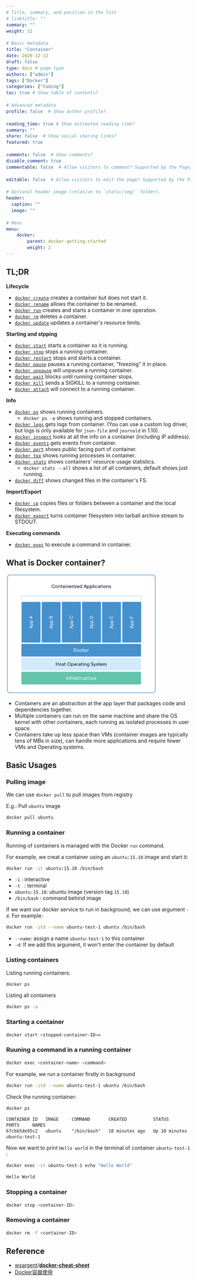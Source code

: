 ```yaml
---
# Title, summary, and position in the list
# linktitle: ""
summary: ""
weight: 12

# Basic metadata
title: "Container"
date: 2020-12-12
draft: false
type: docs # page type
authors: ["admin"]
tags: ["Docker"]
categories: ["Coding"]
toc: true # Show table of contents?

# Advanced metadata
profile: false  # Show author profile?

reading_time: true # Show estimated reading time?
summary: ""
share: false  # Show social sharing links?
featured: true

comments: false  # Show comments?
disable_comment: true
commentable: false  # Allow visitors to comment? Supported by the Page, Post, and Docs content types.

editable: false  # Allow visitors to edit the page? Supported by the Page, Post, and Docs content types.

# Optional header image (relative to `static/img/` folder).
header:
  caption: ""
  image: ""

# Menu
menu: 
    docker:
        parent: docker-getting-started
        weight: 2
---
```


## TL;DR

**Lifecycle**

- [`docker create`](https://docs.docker.com/engine/reference/commandline/create) creates a container but does not start it.
- [`docker rename`](https://docs.docker.com/engine/reference/commandline/rename/) allows the container to be renamed.
- [`docker run`](https://docs.docker.com/engine/reference/commandline/run) creates and starts a container in one operation.
- [`docker rm`](https://docs.docker.com/engine/reference/commandline/rm) deletes a container.
- [`docker update`](https://docs.docker.com/engine/reference/commandline/update/) updates a container's resource limits.

**Starting and stpping**

- [`docker start`](https://docs.docker.com/engine/reference/commandline/start) starts a container so it is running.
- [`docker stop`](https://docs.docker.com/engine/reference/commandline/stop) stops a running container.
- [`docker restart`](https://docs.docker.com/engine/reference/commandline/restart) stops and starts a container.
- [`docker pause`](https://docs.docker.com/engine/reference/commandline/pause/) pauses a running container, "freezing" it in place.
- [`docker unpause`](https://docs.docker.com/engine/reference/commandline/unpause/) will unpause a running container.
- [`docker wait`](https://docs.docker.com/engine/reference/commandline/wait) blocks until running container stops.
- [`docker kill`](https://docs.docker.com/engine/reference/commandline/kill) sends a SIGKILL to a running container.
- [`docker attach`](https://docs.docker.com/engine/reference/commandline/attach) will connect to a running container.

**Info**

- [`docker ps`](https://docs.docker.com/engine/reference/commandline/ps) shows running containers.
  - `docker ps -a` shows running and stopped containers.
- [`docker logs`](https://docs.docker.com/engine/reference/commandline/logs) gets logs from container. (You can use a custom log driver, but logs is only available for `json-file` and `journald` in 1.10).
- [`docker inspect`](https://docs.docker.com/engine/reference/commandline/inspect) looks at all the info on a container (including IP address).
- [`docker events`](https://docs.docker.com/engine/reference/commandline/events) gets events from container.
- [`docker port`](https://docs.docker.com/engine/reference/commandline/port) shows public facing port of container.
- [`docker top`](https://docs.docker.com/engine/reference/commandline/top) shows running processes in container.
- [`docker stats`](https://docs.docker.com/engine/reference/commandline/stats) shows containers' resource usage statistics.
  - `docker stats --all` shows a list of all containers, default shows just running.
- [`docker diff`](https://docs.docker.com/engine/reference/commandline/diff) shows changed files in the container's FS.

**Import/Export**

- [`docker cp`](https://docs.docker.com/engine/reference/commandline/cp) copies files or folders between a container and the local filesystem.
- [`docker export`](https://docs.docker.com/engine/reference/commandline/export) turns container filesystem into tarball archive stream to STDOUT.

**Executing commands**

- [`docker exec`](https://docs.docker.com/engine/reference/commandline/exec) to execute a command in container.

## What is Docker container?

<img src="https://raw.githubusercontent.com/EckoTan0804/upic-repo/master/uPic/docker-containerized-appliction-blue-border_2.png" alt="img" style="zoom: 40%;" />

- Containers are an abstraction at the app layer that packages code and dependencies together. 
- Multiple containers can run on the same machine and share the OS kernel with other containers, each running as isolated processes in user space. 
- Containers take up less space than VMs (container images are typically tens of MBs in size), can handle more applications and require fewer VMs and Operating systems.

## Basic Usages

### Pulling image

We can use `docker pull` to pull images from registry

E.g.: Pull `ubuntu` image

```bash
docker pull ubuntu
```

### Running a container

Running of containers is managed with the Docker `run` command. 

For example, we creat a container using an `ubuntu:15.10` image and start it:

```bash
docker run -it ubuntu:15.10 /bin/bash
```

- `-i` : interactive
- `-t ` : terminal
- `ubuntu:15.10`: ubuntu image (version tag `15.10`)
- `/bin/bash` : command behind image

If we want our docker service to run in background, we can use argument `-d`. For example:

```bash
docker run -itd --name ubuntu-test-1 ubuntu /bin/bash
```

- `--name`: assign a name `ubuntu-test-1` to this container
- `-d`: If we add this argument, it won't enter the container by default

### Listing containers

Listing running containers:

```bash
docker ps
```

Listing all containers

```bash
docker ps -a
```

### Starting a container

```bash
docker start <stopped-container-ID>=	
```

### Ruuning a command in a running container

```bash
docker exec <container-name> <command>
```

For example, we run a container firstly in background 

```bash
docker run -itd --name ubuntu-test-1 ubuntu /bin/bash
```

Check the running container:

```bash
docker ps
```

```
CONTAINER ID   IMAGE     COMMAND       CREATED          STATUS          PORTS     NAMES
67cbb5de95c2   ubuntu    "/bin/bash"   10 minutes ago   Up 10 minutes             ubuntu-test-1
```

Now we want to print `Hello world` in the terminal of container `ubuntu-test-1` :

```bash
docker exec -it ubuntu-test-1 echo "Hello World"
```

```bash
Hello World
```

### Stopping a container

```bash
docker stop <container-ID>
```

### Removing a container

```bash
docker rm -f <container-ID>
```

## Reference

- [wsargent](https://github.com/wsargent)/**[docker-cheat-sheet](https://github.com/wsargent/docker-cheat-sheet)**
- [Docker容器使用](https://www.runoob.com/docker/docker-container-usage.html)